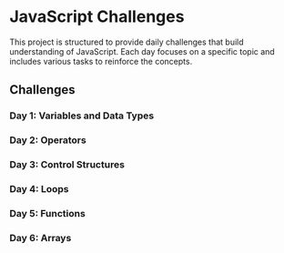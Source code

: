 # JavaScript Challenges

This project is structured to provide daily challenges that build understanding of JavaScript. Each day focuses on a specific topic and includes various tasks to reinforce the concepts.

## Challenges

### Day 1: Variables and Data Types

### Day 2: Operators

### Day 3: Control Structures

### Day 4: Loops

### Day 5: Functions

### Day 6: Arrays
